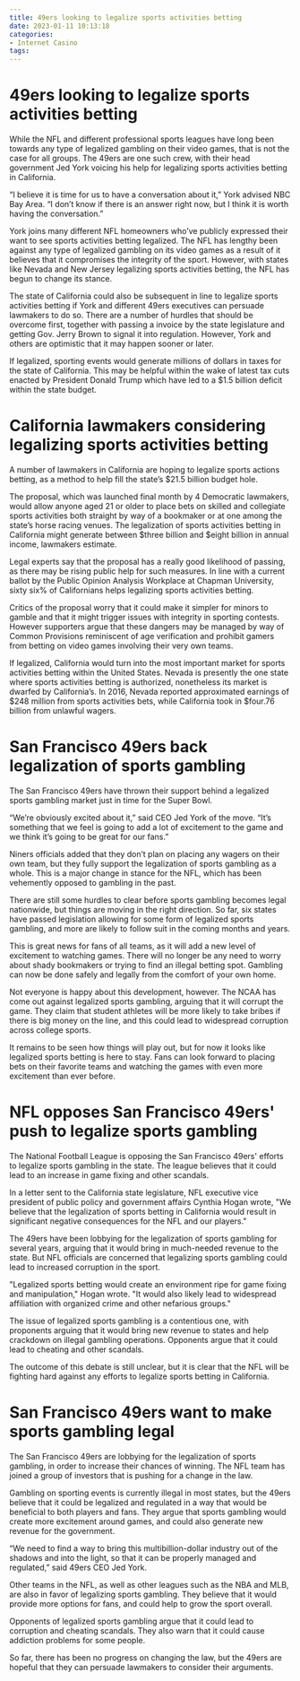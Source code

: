 ```yaml
---
title: 49ers looking to legalize sports activities betting
date: 2023-01-11 10:13:18
categories:
- Internet Casino
tags:
---
```



#  49ers looking to legalize sports activities betting

While the NFL and different professional sports leagues have long been towards any type of legalized gambling on their video games, that is not the case for all groups. The 49ers are one such crew, with their head government Jed York voicing his help for legalizing sports activities betting in California.

“I believe it is time for us to have a conversation about it,” York advised NBC Bay Area. “I don’t know if there is an answer right now, but I think it is worth having the conversation.”

York joins many different NFL homeowners who’ve publicly expressed their want to see sports activities betting legalized. The NFL has lengthy been against any type of legalized gambling on its video games as a result of it believes that it compromises the integrity of the sport. However, with states like Nevada and New Jersey legalizing sports activities betting, the NFL has begun to change its stance.

The state of California could also be subsequent in line to legalize sports activities betting if York and different 49ers executives can persuade lawmakers to do so. There are a number of hurdles that should be overcome first, together with passing a invoice by the state legislature and getting Gov. Jerry Brown to signal it into regulation. However, York and others are optimistic that it may happen sooner or later.

If legalized, sporting events would generate millions of dollars in taxes for the state of California. This may be helpful within the wake of latest tax cuts enacted by President Donald Trump which have led to a $1.5 billion deficit within the state budget.

#  California lawmakers considering legalizing sports activities betting

A number of lawmakers in California are hoping to legalize sports actions betting, as a method to help fill the state’s $21.5 billion budget hole.

The proposal, which was launched final month by 4 Democratic lawmakers, would allow anyone aged 21 or older to place bets on skilled and collegiate sports activities both straight by way of a bookmaker or at one among the state’s horse racing venues. The legalization of sports activities betting in California might generate between $three billion and $eight billion in annual income, lawmakers estimate.

Legal experts say that the proposal has a really good likelihood of passing, as there may be rising public help for such measures. In line with a current ballot by the Public Opinion Analysis Workplace at Chapman University, sixty six% of Californians helps legalizing sports activities betting.

Critics of the proposal worry that it could make it simpler for minors to gamble and that it might trigger issues with integrity in sporting contests. However supporters argue that these dangers may be managed by way of Common Provisions reminiscent of age verification and prohibit gamers from betting on video games involving their very own teams.

If legalized, California would turn into the most important market for sports activities betting within the United States. Nevada is presently the one state where sports activities betting is authorized, nonetheless its market is dwarfed by California’s. In 2016, Nevada reported approximated earnings of $248 million from sports activities bets, while California took in $four.76 billion from unlawful wagers.

#  San Francisco 49ers back legalization of sports gambling

The San Francisco 49ers have thrown their support behind a legalized sports gambling market just in time for the Super Bowl.

“We’re obviously excited about it,” said CEO Jed York of the move. “It’s something that we feel is going to add a lot of excitement to the game and we think it’s going to be great for our fans.”

Niners officials added that they don’t plan on placing any wagers on their own team, but they fully support the legalization of sports gambling as a whole. This is a major change in stance for the NFL, which has been vehemently opposed to gambling in the past.

There are still some hurdles to clear before sports gambling becomes legal nationwide, but things are moving in the right direction. So far, six states have passed legislation allowing for some form of legalized sports gambling, and more are likely to follow suit in the coming months and years.

This is great news for fans of all teams, as it will add a new level of excitement to watching games. There will no longer be any need to worry about shady bookmakers or trying to find an illegal betting spot. Gambling can now be done safely and legally from the comfort of your own home.

Not everyone is happy about this development, however. The NCAA has come out against legalized sports gambling, arguing that it will corrupt the game. They claim that student athletes will be more likely to take bribes if there is big money on the line, and this could lead to widespread corruption across college sports.

It remains to be seen how things will play out, but for now it looks like legalized sports betting is here to stay. Fans can look forward to placing bets on their favorite teams and watching the games with even more excitement than ever before.

#  NFL opposes San Francisco 49ers' push to legalize sports gambling

The National Football League is opposing the San Francisco 49ers' efforts to legalize sports gambling in the state. The league believes that it could lead to an increase in game fixing and other scandals.

In a letter sent to the California state legislature, NFL executive vice president of public policy and government affairs Cynthia Hogan wrote, "We believe that the legalization of sports betting in California would result in significant negative consequences for the NFL and our players."

The 49ers have been lobbying for the legalization of sports gambling for several years, arguing that it would bring in much-needed revenue to the state. But NFL officials are concerned that legalizing sports gambling could lead to increased corruption in the sport.

"Legalized sports betting would create an environment ripe for game fixing and manipulation," Hogan wrote. "It would also likely lead to widespread affiliation with organized crime and other nefarious groups."

The issue of legalized sports gambling is a contentious one, with proponents arguing that it would bring new revenue to states and help crackdown on illegal gambling operations. Opponents argue that it could lead to cheating and other scandals.

The outcome of this debate is still unclear, but it is clear that the NFL will be fighting hard against any efforts to legalize sports betting in California.

#  San Francisco 49ers want to make sports gambling legal

The San Francisco 49ers are lobbying for the legalization of sports gambling, in order to increase their chances of winning. The NFL team has joined a group of investors that is pushing for a change in the law.

Gambling on sporting events is currently illegal in most states, but the 49ers believe that it could be legalized and regulated in a way that would be beneficial to both players and fans. They argue that sports gambling would create more excitement around games, and could also generate new revenue for the government.

“We need to find a way to bring this multibillion-dollar industry out of the shadows and into the light, so that it can be properly managed and regulated,” said 49ers CEO Jed York.

Other teams in the NFL, as well as other leagues such as the NBA and MLB, are also in favor of legalizing sports gambling. They believe that it would provide more options for fans, and could help to grow the sport overall.

Opponents of legalized sports gambling argue that it could lead to corruption and cheating scandals. They also warn that it could cause addiction problems for some people.

So far, there has been no progress on changing the law, but the 49ers are hopeful that they can persuade lawmakers to consider their arguments.